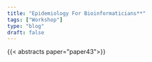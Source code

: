 ```yaml
---
title: "Epidemiology For Bioinformaticians**"
tags: ["Workshop"]
type: "blog"
draft: false
---
```


{{< abstracts paper="paper43">}}


